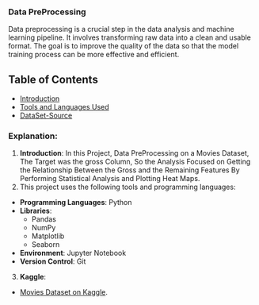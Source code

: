 ### Data PreProcessing 
Data preprocessing is a crucial step in the data analysis and machine learning pipeline. It involves transforming raw data into a clean and usable format. The goal is to improve the quality of the data so that the model training process can be more effective and efficient.

## Table of Contents

- [Introduction](#introduction)
- [Tools and Languages Used](#ToolsandLanguageUsed)
- [DataSet-Source](#DataSet-Source)

### Explanation:

1. **Introduction**: In this Project, Data PreProcessing on a Movies Dataset, The Target was the gross Column, So the Analysis Focused on Getting the Relationship Between the Gross and the Remaining Features By Performing Statistical Analysis and Plotting Heat Maps.
2. This project uses the following tools and programming languages:
- **Programming Languages**: Python
- **Libraries**:
  - Pandas
  - NumPy
  - Matplotlib
  - Seaborn
- **Environment**: Jupyter Notebook
- **Version Control**: Git
3. **Kaggle**:
  - [Movies Dataset on Kaggle](https://www.kaggle.com/datasets/danielgrijalvas/movies).

